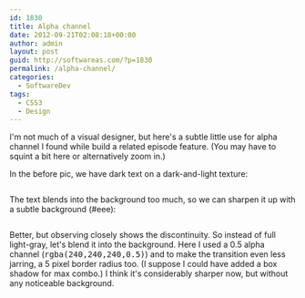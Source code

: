 ```yaml
---
id: 1830
title: Alpha channel
date: 2012-09-21T02:08:18+00:00
author: admin
layout: post
guid: http://softwareas.com/?p=1830
permalink: /alpha-channel/
categories:
  - SoftwareDev
tags:
  - CSS3
  - Design
---
```

I'm not much of a visual designer, but here's a subtle little use for alpha channel I found while build a related episode feature. (You may have to squint a bit here or alternatively zoom in.)

In the before pic, we have dark text on a dark-and-light texture:

<a href="http://imgur.com/S6siG"><img src="http://i.imgur.com/S6siG.png" title="Hosted by imgur.com" alt="" /></a>

The text blends into the background too much, so we can sharpen it up with a subtle background (#eee):

<a href="http://imgur.com/Xrlig"><img src="http://i.imgur.com/Xrlig.png" title="Hosted by imgur.com" alt="" /></a>

Better, but observing closely shows the discontinuity. So instead of full light-gray, let's blend it into the background. Here I used a 0.5 alpha channel (<tt>rgba(240,240,240,0.5)</tt>) and to make the transition even less jarring, a 5 pixel border radius too. (I suppose I could have added a box shadow for max combo.) I think it's considerably sharper now, but without any noticeable background.

<a href="http://imgur.com/5s0lA"><img src="http://i.imgur.com/5s0lA.png" title="Hosted by imgur.com" alt="" /></a>